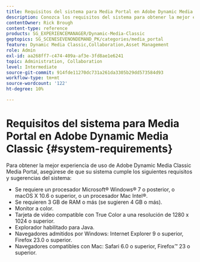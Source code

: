 ```yaml
---
title: Requisitos del sistema para Media Portal en Adobe Dynamic Media Classic
description: Conozca los requisitos del sistema para obtener la mejor experiencia con Media Portal en Adobe Dynamic Media Classic.
contentOwner: Rick Brough
content-type: reference
products: SG_EXPERIENCEMANAGER/Dynamic-Media-Classic
geptopics: SG_SCENESEVENONDEMAND_PK/categories/media_portal
feature: Dynamic Media Classic,Collaboration,Asset Management
role: Admin
exl-id: aa268ff7-c474-409a-af3e-3fd8ae1e6241
topic: Administration, Collaboration
level: Intermediate
source-git-commit: 914fde11270dc731a261da3305b29dd573584d93
workflow-type: tm+mt
source-wordcount: '122'
ht-degree: 10%

---
```


# Requisitos del sistema para Media Portal en Adobe Dynamic Media Classic {#system-requirements}

Para obtener la mejor experiencia de uso de Adobe Dynamic Media Classic Media Portal, asegúrese de que su sistema cumple los siguientes requisitos y sugerencias del sistema:

* Se requiere un procesador Microsoft® Windows® 7 o posterior, o macOS X 10.6 o superior, o un procesador Mac Intel®.
* Se requieren 3 GB de RAM o más (se sugieren 4 GB o más).
* Monitor a color.
* Tarjeta de vídeo compatible con True Color a una resolución de 1280 x 1024 o superior.
* Explorador habilitado para Java.
* Navegadores admitidos por Windows: Internet Explorer 9 o superior, Firefox 23.0 o superior.
* Navegadores compatibles con Mac: Safari 6.0 o superior, Firefox™ 23 o superior.
